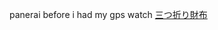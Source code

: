 panerai before i had my gps watch
 <a href="http://www.mikes-den.com/jponlines.asp?cheap=products-c129.html" title="三つ折り財布">三つ折り財布</a>